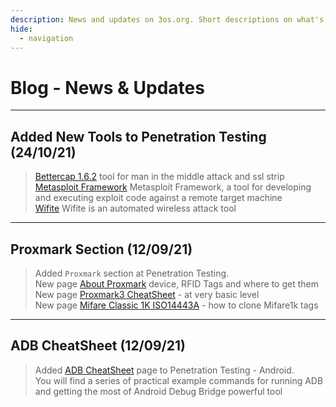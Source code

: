 ```yaml
---
description: News and updates on 3os.org. Short descriptions on what's new or any major updates.
hide:
  - navigation
---
```


<style>
  .md-content__button {
    display: none;
  }
</style>

# Blog - News & Updates

---

## Added New Tools to Penetration Testing (24/10/21)

> [Bettercap 1.6.2](/penetration-testing/tools/bettercap1.6.2.md) tool for man in the middle attack and ssl strip  
> [Metasploit Framework](/penetration-testing/tools/metasploit.md) Metasploit Framework, a tool for developing and executing exploit code against a remote target machine  
> [Wifite](/penetration-testing/tools/wifite.md) Wifite is an automated wireless attack tool

---

## Proxmark Section (12/09/21)

> Added `Proxmark` section at Penetration Testing.  
> New page [About Proxmark](/penetration-testing/proxmark/about-proxmark/) device, RFID Tags and where to get them  
> New page [Proxmark3 CheatSheet](/penetration-testing/proxmark/cheatsheet/) - at very basic level  
> New page [Mifare Classic 1K ISO14443A](/penetration-testing/proxmark/Mifare1k/) - how to clone Mifare1k tags  

---

## ADB CheatSheet (12/09/21)

> Added [ADB CheatSheet](/penetration-testing/android/adb-cheatsheet) page to Penetration Testing - Android.  
> You will find a series of practical example commands for running ADB and getting the most of Android Debug Bridge powerful tool
